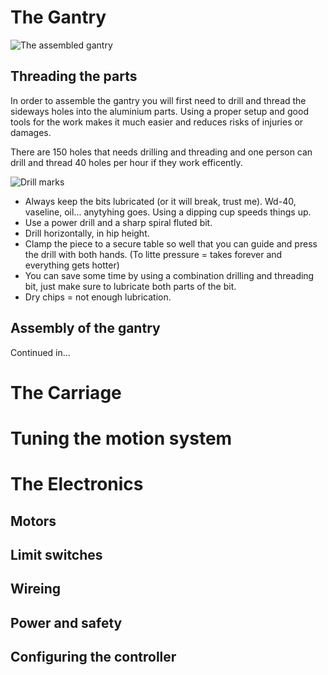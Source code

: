 # The Gantry

![The assembled gantry](https://github.com/fellesverkstedet/fabricatable-machines/raw/master/humphrey-large-format-cnc/humphrey_v3/img/assembly/gantry.jpg)

## Threading the parts

In order to assemble the gantry you will first need to drill and thread the sideways holes into the aluminium parts. 
Using a proper setup and good tools for the work makes it much easier and reduces risks of injuries or damages.

There are 150 holes that needs drilling and threading and one person can drill and thread 40 holes per hour if they work efficently.

![Drill marks](https://github.com/fellesverkstedet/fabricatable-machines/raw/master/humphrey-large-format-cnc/humphrey_v3/img/assembly/drill_marks.jpg)

* Always keep the bits lubricated (or it will break, trust me). Wd-40, vaseline, oil... anytyhing goes. Using a dipping cup speeds things up.
* Use a power drill and a sharp spiral fluted bit.
* Drill horizontally, in hip height.
* Clamp the piece to a secure table so well that you can guide and press the drill with both hands. (To litte pressure = takes forever and everything gets hotter) 
* You can save some time by using a combination drilling and threading bit, just make sure to lubricate both parts of the bit.
* Dry chips = not enough lubrication.

## Assembly of the gantry

Continued in...

# The Carriage
# Tuning the motion system
# The Electronics
## Motors
## Limit switches 
## Wireing 
## Power and safety
## Configuring the controller
